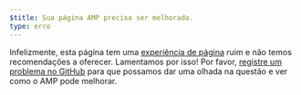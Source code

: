 ```yaml
---
$title: Sua página AMP precisa ser melhorada.
type: erro
---
```


Infelizmente, esta página tem uma [experiência de página](https://developers.google.com/search/docs/guides/page-experience?hl=pt_BR) ruim e não temos recomendações a oferecer. Lamentamos por isso! Por favor, [registre um problema no GitHub](https://github.com/ampproject/amphtml/issues/new?assignees=&labels=Type%3A+Page+experience&template=page-experience.md&title=Page+experience+issue) para que possamos dar uma olhada na questão e ver como o AMP pode melhorar.
